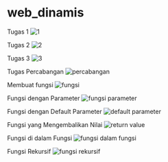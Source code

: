 # web_dinamis

Tugas 1
![1](https://user-images.githubusercontent.com/73772043/97810226-f70d7280-1ca4-11eb-98aa-c760949585c1.PNG)

Tugas 2
![2](https://user-images.githubusercontent.com/73772043/97810247-202e0300-1ca5-11eb-9b71-ff3f4f88dbe3.PNG)

Tugas 3
![3](https://user-images.githubusercontent.com/73772043/97810352-c8dc6280-1ca5-11eb-998a-81f53ca6b96d.PNG)

Tugas Percabangan
![percabangan](https://user-images.githubusercontent.com/73772043/99182140-aea28a00-2765-11eb-8c5d-f60937979927.PNG)

Membuat fungsi
![fungsi](https://user-images.githubusercontent.com/73772043/100515818-62b60300-31b1-11eb-94b7-c7876eba5c65.PNG)

Fungsi dengan Parameter
![fungsi parameter](https://user-images.githubusercontent.com/73772043/100515855-a9a3f880-31b1-11eb-9046-418a7c139daa.PNG)

Fungsi dengan Default Parameter
![default parameter](https://user-images.githubusercontent.com/73772043/100515888-1c14d880-31b2-11eb-8d72-2e68993b6274.PNG)

Fungsi yang Mengembalikan Nilai
![return value](https://user-images.githubusercontent.com/73772043/100515998-2edbdd00-31b3-11eb-9901-f8be5a5180f1.PNG)

Fungsi di dalam Fungsi
![fungsi dalam fungsi](https://user-images.githubusercontent.com/73772043/100516001-37ccae80-31b3-11eb-9c0a-0bab0a649673.PNG)

Fungsi Rekursif
![fungsi rekursif](https://user-images.githubusercontent.com/73772043/100516006-41eead00-31b3-11eb-8ee8-030c2c802082.PNG)





